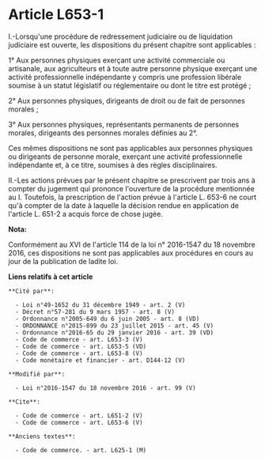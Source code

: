 # Article L653-1

I.-Lorsqu'une procédure de redressement judiciaire ou de liquidation judiciaire est ouverte, les dispositions du présent
chapitre sont applicables : 

1° Aux personnes physiques exerçant une activité commerciale ou artisanale, aux agriculteurs et à toute autre personne
physique exerçant une activité professionnelle indépendante y compris une profession libérale soumise à un statut législatif
ou réglementaire ou dont le titre est protégé ; 

2° Aux personnes physiques, dirigeants de droit ou de fait de personnes morales ; 

3° Aux personnes physiques, représentants permanents de personnes morales, dirigeants des personnes morales définies au 2°. 

Ces mêmes dispositions ne sont pas applicables aux personnes physiques ou dirigeants de personne morale, exerçant une
activité professionnelle indépendante et, à ce titre, soumises à des règles disciplinaires. 

II.-Les actions prévues par le présent chapitre se prescrivent par trois ans à compter du jugement qui prononce l'ouverture
de la procédure mentionnée au I. Toutefois, la prescription de l'action prévue à l'article L. 653-6 ne court qu'à compter de
la date à laquelle la décision rendue en application de l'article L. 651-2 a acquis force de chose jugée.

**Nota:**

Conformément au XVI de l'article 114 de la loi n° 2016-1547 du 18 novembre 2016, ces dispositions ne sont pas applicables aux
procédures en cours au jour de la publication de ladite loi.

**Liens relatifs à cet article**

	**Cité par**:

	  - Loi n°49-1652 du 31 décembre 1949 - art. 2 (V)
	  - Décret n°57-281 du 9 mars 1957 - art. 8 (V)
	  - Ordonnance n°2005-649 du 6 juin 2005 - art. 8 (VD)
	  - ORDONNANCE n°2015-899 du 23 juillet 2015 - art. 45 (V)
	  - Ordonnance n°2016-65 du 29 janvier 2016 - art. 39 (VD)
	  - Code de commerce - art. L653-3 (V)
	  - Code de commerce - art. L653-5 (VD)
	  - Code de commerce - art. L653-8 (V)
	  - Code monétaire et financier - art. D144-12 (V)

	**Modifié par**:

	  - Loi n°2016-1547 du 18 novembre 2016 - art. 99 (V)

	**Cite**:

	  - Code de commerce - art. L651-2 (V)
	  - Code de commerce - art. L653-6 (V)

	**Anciens textes**:

	  - Code de commerce. - art. L625-1 (M)
